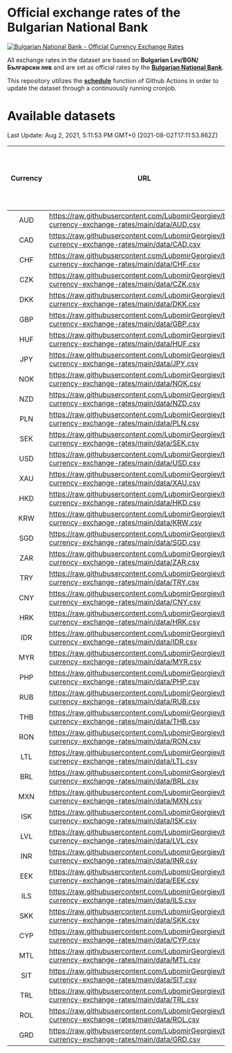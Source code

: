 # Official exchange rates of the Bulgarian National Bank

[![Bulgarian National Bank - Official Currency Exchange Rates](https://github.com/LubomirGeorgiev/bnb-currency-exchange-rates/actions/workflows/update-rates.yml/badge.svg?branch=main)](https://github.com/LubomirGeorgiev/bnb-currency-exchange-rates/actions/workflows/update-rates.yml)

All exchange rates in the dataset are based on **Bulgarian Lev/BGN/Български лев** and are set as official rates by the [**Bulgarian National Bank**](https://www.bnb.bg/Statistics/StExternalSector/StExchangeRates/StERForeignCurrencies/index.htm?toLang=_EN).

This repository utilizes the [**schedule**](https://docs.github.com/en/actions/reference/events-that-trigger-workflows) function of Github Actions in order to update the dataset through a continuously running cronjob.

# Available datasets

<!-- START LINKS (DO NOT EVER FU*ING DELETE THIS COMMENT FOR THE LOVE OF YOUR LIFE!!! IF YOU ARE CURIOS HOW IT WORKS, YOU CAN HAVE A LOOK AT ./src/updateReadme.ts) -->

Last Update: Aug 2, 2021, 5:11:53 PM GMT+0 (2021-08-02T17:11:53.862Z)

| Currency | URL                                                                                             | Number of records | Number of missing days that were filled in |
| :------: | ----------------------------------------------------------------------------------------------- | :---------------: | :----------------------------------------: |
|   AUD    | https://raw.githubusercontent.com/LubomirGeorgiev/bnb-currency-exchange-rates/main/data/AUD.csv |       7851        |                    2424                    |
|   CAD    | https://raw.githubusercontent.com/LubomirGeorgiev/bnb-currency-exchange-rates/main/data/CAD.csv |       7851        |                    2424                    |
|   CHF    | https://raw.githubusercontent.com/LubomirGeorgiev/bnb-currency-exchange-rates/main/data/CHF.csv |       7851        |                    2424                    |
|   CZK    | https://raw.githubusercontent.com/LubomirGeorgiev/bnb-currency-exchange-rates/main/data/CZK.csv |       7851        |                    2424                    |
|   DKK    | https://raw.githubusercontent.com/LubomirGeorgiev/bnb-currency-exchange-rates/main/data/DKK.csv |       7851        |                    2424                    |
|   GBP    | https://raw.githubusercontent.com/LubomirGeorgiev/bnb-currency-exchange-rates/main/data/GBP.csv |       7851        |                    2424                    |
|   HUF    | https://raw.githubusercontent.com/LubomirGeorgiev/bnb-currency-exchange-rates/main/data/HUF.csv |       7851        |                    2424                    |
|   JPY    | https://raw.githubusercontent.com/LubomirGeorgiev/bnb-currency-exchange-rates/main/data/JPY.csv |       7851        |                    2424                    |
|   NOK    | https://raw.githubusercontent.com/LubomirGeorgiev/bnb-currency-exchange-rates/main/data/NOK.csv |       7851        |                    2424                    |
|   NZD    | https://raw.githubusercontent.com/LubomirGeorgiev/bnb-currency-exchange-rates/main/data/NZD.csv |       7851        |                    2424                    |
|   PLN    | https://raw.githubusercontent.com/LubomirGeorgiev/bnb-currency-exchange-rates/main/data/PLN.csv |       7851        |                    2424                    |
|   SEK    | https://raw.githubusercontent.com/LubomirGeorgiev/bnb-currency-exchange-rates/main/data/SEK.csv |       7851        |                    2424                    |
|   USD    | https://raw.githubusercontent.com/LubomirGeorgiev/bnb-currency-exchange-rates/main/data/USD.csv |       7851        |                    2424                    |
|   XAU    | https://raw.githubusercontent.com/LubomirGeorgiev/bnb-currency-exchange-rates/main/data/XAU.csv |       7851        |                    2426                    |
|   HKD    | https://raw.githubusercontent.com/LubomirGeorgiev/bnb-currency-exchange-rates/main/data/HKD.csv |       7551        |                    2335                    |
|   KRW    | https://raw.githubusercontent.com/LubomirGeorgiev/bnb-currency-exchange-rates/main/data/KRW.csv |       7551        |                    2335                    |
|   SGD    | https://raw.githubusercontent.com/LubomirGeorgiev/bnb-currency-exchange-rates/main/data/SGD.csv |       7551        |                    2335                    |
|   ZAR    | https://raw.githubusercontent.com/LubomirGeorgiev/bnb-currency-exchange-rates/main/data/ZAR.csv |       7551        |                    2335                    |
|   TRY    | https://raw.githubusercontent.com/LubomirGeorgiev/bnb-currency-exchange-rates/main/data/TRY.csv |       6031        |                    1863                    |
|   CNY    | https://raw.githubusercontent.com/LubomirGeorgiev/bnb-currency-exchange-rates/main/data/CNY.csv |       5913        |                    1829                    |
|   HRK    | https://raw.githubusercontent.com/LubomirGeorgiev/bnb-currency-exchange-rates/main/data/HRK.csv |       5913        |                    1829                    |
|   IDR    | https://raw.githubusercontent.com/LubomirGeorgiev/bnb-currency-exchange-rates/main/data/IDR.csv |       5913        |                    1829                    |
|   MYR    | https://raw.githubusercontent.com/LubomirGeorgiev/bnb-currency-exchange-rates/main/data/MYR.csv |       5913        |                    1829                    |
|   PHP    | https://raw.githubusercontent.com/LubomirGeorgiev/bnb-currency-exchange-rates/main/data/PHP.csv |       5913        |                    1829                    |
|   RUB    | https://raw.githubusercontent.com/LubomirGeorgiev/bnb-currency-exchange-rates/main/data/RUB.csv |       5913        |                    1829                    |
|   THB    | https://raw.githubusercontent.com/LubomirGeorgiev/bnb-currency-exchange-rates/main/data/THB.csv |       5913        |                    1829                    |
|   RON    | https://raw.githubusercontent.com/LubomirGeorgiev/bnb-currency-exchange-rates/main/data/RON.csv |       5854        |                    1811                    |
|   LTL    | https://raw.githubusercontent.com/LubomirGeorgiev/bnb-currency-exchange-rates/main/data/LTL.csv |       5155        |                    1584                    |
|   BRL    | https://raw.githubusercontent.com/LubomirGeorgiev/bnb-currency-exchange-rates/main/data/BRL.csv |       4943        |                    1532                    |
|   MXN    | https://raw.githubusercontent.com/LubomirGeorgiev/bnb-currency-exchange-rates/main/data/MXN.csv |       4943        |                    1532                    |
|   ISK    | https://raw.githubusercontent.com/LubomirGeorgiev/bnb-currency-exchange-rates/main/data/ISK.csv |       4854        |                    1505                    |
|   LVL    | https://raw.githubusercontent.com/LubomirGeorgiev/bnb-currency-exchange-rates/main/data/LVL.csv |       4791        |                    1471                    |
|   INR    | https://raw.githubusercontent.com/LubomirGeorgiev/bnb-currency-exchange-rates/main/data/INR.csv |       4574        |                    1416                    |
|   EEK    | https://raw.githubusercontent.com/LubomirGeorgiev/bnb-currency-exchange-rates/main/data/EEK.csv |       4000        |                    1226                    |
|   ILS    | https://raw.githubusercontent.com/LubomirGeorgiev/bnb-currency-exchange-rates/main/data/ILS.csv |       3848        |                    1195                    |
|   SKK    | https://raw.githubusercontent.com/LubomirGeorgiev/bnb-currency-exchange-rates/main/data/SKK.csv |       2972        |                    914                     |
|   CYP    | https://raw.githubusercontent.com/LubomirGeorgiev/bnb-currency-exchange-rates/main/data/CYP.csv |       2904        |                    888                     |
|   MTL    | https://raw.githubusercontent.com/LubomirGeorgiev/bnb-currency-exchange-rates/main/data/MTL.csv |       2604        |                    799                     |
|   SIT    | https://raw.githubusercontent.com/LubomirGeorgiev/bnb-currency-exchange-rates/main/data/SIT.csv |       2544        |                    780                     |
|   TRL    | https://raw.githubusercontent.com/LubomirGeorgiev/bnb-currency-exchange-rates/main/data/TRL.csv |       1818        |                    559                     |
|   ROL    | https://raw.githubusercontent.com/LubomirGeorgiev/bnb-currency-exchange-rates/main/data/ROL.csv |       1697        |                    524                     |
|   GRD    | https://raw.githubusercontent.com/LubomirGeorgiev/bnb-currency-exchange-rates/main/data/GRD.csv |        359        |                    107                     |

<!-- END LINKS (DO NOT EVER FU*ING DELETE THIS COMMENT FOR THE LOVE OF YOUR LIFE!!! IF YOU ARE CURIOS HOW IT WORKS, YOU CAN HAVE A LOOK AT ./src/updateReadme.ts) -->

